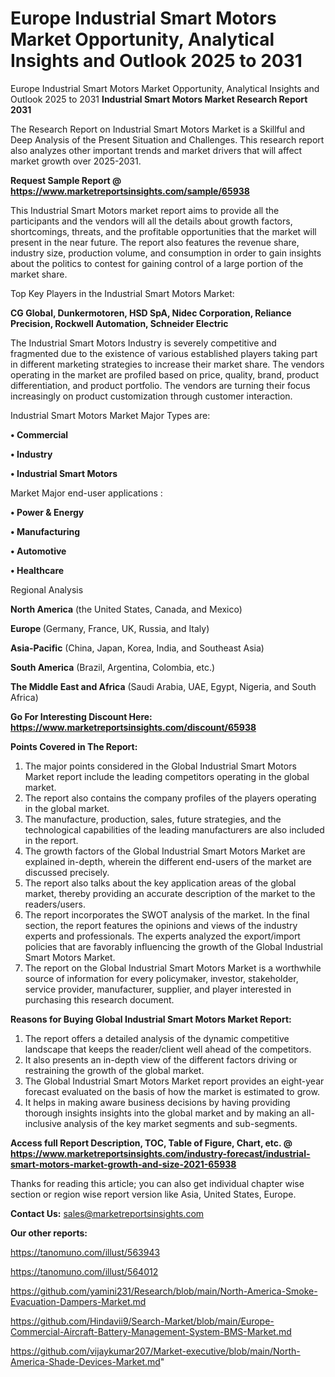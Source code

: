 # Europe Industrial Smart Motors Market Opportunity, Analytical Insights and Outlook 2025 to 2031
Europe Industrial Smart Motors Market Opportunity, Analytical Insights and Outlook 2025 to 2031
<strong>Industrial Smart Motors Market Research Report 2031</strong>

The Research Report on Industrial Smart Motors Market is a Skillful and Deep Analysis of the Present Situation and Challenges. This research report also analyzes other important trends and market drivers that will affect market growth over 2025-2031.

<strong>Request Sample Report @ <a href=https://www.marketreportsinsights.com/sample/65938>https://www.marketreportsinsights.com/sample/65938</a></strong>

This Industrial Smart Motors market report aims to provide all the participants and the vendors will all the details about growth factors, shortcomings, threats, and the profitable opportunities that the market will present in the near future. The report also features the revenue share, industry size, production volume, and consumption in order to gain insights about the politics to contest for gaining control of a large portion of the market share.

Top Key Players in the Industrial Smart Motors Market:

<strong>CG Global, Dunkermotoren, HSD SpA, Nidec Corporation, Reliance Precision, Rockwell Automation, Schneider Electric</strong>

The Industrial Smart Motors Industry is severely competitive and fragmented due to the existence of various established players taking part in different marketing strategies to increase their market share. The vendors operating in the market are profiled based on price, quality, brand, product differentiation, and product portfolio. The vendors are turning their focus increasingly on product customization through customer interaction.

Industrial Smart Motors Market Major Types are:

<strong>• Commercial

• Industry

• Industrial Smart Motors</strong>

Market Major end-user applications :

<strong>• Power & Energy

• Manufacturing

• Automotive 

• Healthcare</strong>

Regional Analysis

</u><strong><b>North America</b></strong> (the United States, Canada, and Mexico)

<strong><b>Europe </b></strong>(Germany, France, UK, Russia, and Italy)

<strong><b>Asia-Pacific</b></strong> (China, Japan, Korea, India, and Southeast Asia)

<strong><b>South America</b></strong> (Brazil, Argentina, Colombia, etc.)

<strong><b>The Middle East and Africa</b></strong> (Saudi Arabia, UAE, Egypt, Nigeria, and South Africa)

<strong>Go For Interesting Discount Here: <a href=https://www.marketreportsinsights.com/discount/65938>https://www.marketreportsinsights.com/discount/65938</a></strong>

<strong>Points Covered in The Report:</strong>
<ol>
  <li>The major points considered in the Global Industrial Smart Motors Market report include the leading competitors operating in the global market.</li>
  <li>The report also contains the company profiles of the players operating in the global market.</li>
  <li>The manufacture, production, sales, future strategies, and the technological capabilities of the leading manufacturers are also included in the report.</li>
  <li>The growth factors of the Global Industrial Smart Motors Market are explained in-depth, wherein the different end-users of the market are discussed precisely.</li>
  <li>The report also talks about the key application areas of the global market, thereby providing an accurate description of the market to the readers/users.</li>
  <li>The report incorporates the SWOT analysis of the market. In the final section, the report features the opinions and views of the industry experts and professionals. The experts analyzed the export/import policies that are favorably influencing the growth of the Global Industrial Smart Motors Market.</li>
  <li>The report on the Global Industrial Smart Motors Market is a worthwhile source of information for every policymaker, investor, stakeholder, service provider, manufacturer, supplier, and player interested in purchasing this research document.</li>
</ol>
<strong>Reasons for Buying Global Industrial Smart Motors Market Report:</strong>

<ol>
  <li>The report offers a detailed analysis of the dynamic competitive landscape that keeps the reader/client well ahead of the competitors.</li>
  <li>It also presents an in-depth view of the different factors driving or restraining the growth of the global market.</li>
  <li>The Global Industrial Smart Motors Market report provides an eight-year forecast evaluated on the basis of how the market is estimated to grow.</li>
  <li>It helps in making aware business decisions by having providing thorough insights insights into the global market and by making an all-inclusive analysis of the key market segments and sub-segments.</li>
</ol>
<strong>Access full Report Description, TOC, Table of Figure, Chart, etc. @ <a href=https://www.marketreportsinsights.com/industry-forecast/industrial-smart-motors-market-growth-and-size-2021-65938>https://www.marketreportsinsights.com/industry-forecast/industrial-smart-motors-market-growth-and-size-2021-65938</a></strong>


Thanks for reading this article; you can also get individual chapter wise section or region wise report version like Asia, United States, Europe.

<strong>Contact Us:</strong>
sales@marketreportsinsights.com

<strong>Our other reports:</strong>

<a href=https://tanomuno.com/illust/563943>https://tanomuno.com/illust/563943</a>

<a href=https://tanomuno.com/illust/564012>https://tanomuno.com/illust/564012</a>

<a href=https://github.com/yamini231/Research/blob/main/North-America-Smoke-Evacuation-Dampers-Market.md>https://github.com/yamini231/Research/blob/main/North-America-Smoke-Evacuation-Dampers-Market.md</a>

<a href=https://github.com/Hindavii9/Search-Market/blob/main/Europe-Commercial-Aircraft-Battery-Management-System-BMS-Market.md>https://github.com/Hindavii9/Search-Market/blob/main/Europe-Commercial-Aircraft-Battery-Management-System-BMS-Market.md</a>

<a href=https://github.com/vijaykumar207/Market-executive/blob/main/North-America-Shade-Devices-Market.md>https://github.com/vijaykumar207/Market-executive/blob/main/North-America-Shade-Devices-Market.md</a>"
